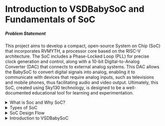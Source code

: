 # Introduction to VSDBabySoC and Fundamentals of SoC

##### Problem Statement
This project aims to develop a compact, open-source System on Chip (SoC) that incorporates RVMYTH, a processor core based on the RISC-V architecture. The SoC includes a Phase-Locked Loop (PLL) for precise clock generation and control, along with a 10-bit Digital-to-Analog Converter (DAC) that connects to external analog systems. This DAC allows the BabySoC to convert digital signals into analog, enabling it to communicate with devices that require analog inputs, such as televisions and mobile phones, thus facilitating audio and video output. Ultimately, this SoC, created using Sky130 technology, is designed to be a well-documented educational tool for learning and experimentation. 

<details>
<summary>What is Soc and Why SoC?</summary>
  
```
* SoC is a single-die chip tha has some different IP cores on it. These IPs could vary from microprocessors (completely digital) to 5G broadband modems (completely analog).
* The design of SoC usually includes a Central Processing Unit (CPU), memory, ports for inputs and outputs, secondary storage devices, and peripheral interfaces such as Timers, etc.
* Depending on the requirement it can also consists of a digitalor analog signal processing system or a floating point unit.
* SoC with equivalent functionality will have increased performance and reduced power consumption as well as a smaller semiconductor die area.
```

##### Advantages of SoCs
1. __Integration:__ Combines multiple functions into a single chip, reducing the need for separate components.
2. __Size and Portability:__ Smaller form factor allows for compact designs in devices like smartphones, tablets, and wearables.
3. __Power Efficiency:__ Optimized for low power consumption, making them suitable for battery-powered devices.
4. __Cost-Effectiveness:__ Reduces manufacturing and assembly costs by minimizing the number of discrete components.
5. __Performance:__ SoCs are designed for efficiency, with specialized architectures that enhance speed and responsiveness.

##### Applications of SoCs
1. __Mobile Devices:__ SoCs are commonly used in smartphones and tablets, integrating the CPU, GPU, memory, and other components onto a single chip for improved performance and power efficiency.
2. __Embedded Systems:__ In consumer electronics, such as smart TVs, smart home devices, and wearables, SoCs enable functionalities such as connectivity, processing, and multimedia processing.
3. __Internet of Things (IoT):__ SoCs are essential in IoT devices, providing the necessary processing power and connectivity for smart sensors, home automation, health monitoring, and industrial applications.
4. __Gaming Consoles:__ High-performance gaming consoles utilize SoCs to integrate graphics processing and gaming logic on a single chip for enhanced gaming experiences.
5. __Medical Devices:__ SoCs are utilized in medical imaging equipment, wearables for health monitoring, and diagnostic tools to provide accurate and efficient processing capabilities.
6. __Artificial Intelligence (AI):__ Certain SoCs are designed with AI acceleration capabilities for edge computing applications, enabling real-time data analysis and machine learning functionalities.

##### Well Known SoCs
1. Qualcomm Snapdragon
2. Apple A-Series
3. MediaTek Helio and Dimensity
4. Samsung Exynos
5. Google Tensor
6. Kirin
7. Rockchip and Allwinner
8. NVIDIA Tegra
9. Texas Instruments OMAP
10. Raspberry Pi SoCs

##### Typical structure of Snapdragon SoC and its Key features

* SoCs integrate a variety of components, including the CPU (central processing unit), GPU (graphics processing unit), modem for cellular connectivity, and various other multimedia and processing functions.

* Some key features and components associated with Snapdragon SoCs:

1. __CPU Architecture:__ Snapdragon SoCs often incorporate Qualcomm's custom CPU cores, such as the Kryo series, alongside standard ARM Cortex cores. The architecture is designed to optimize performance and energy efficiency.
2. __GPU:__ Snapdragon processors include Adreno GPUs for enhanced graphics performance, which is beneficial for gaming, video playback, and other graphically intensive tasks.
3. __Modem:__ Many Snapdragon chips come with integrated modems supporting various connectivity standards, including 4G LTE and 5G. They provide capabilities for high-speed mobile data and voice over LTE (VoLTE).
4. __AI Capabilities:__ Recent Snapdragon SoCs feature dedicated AI processing units (APUs), which enhance performance for AI-related tasks, including image recognition and voice processing.
5. __Camera Support:__ Snapdragon SoCs typically integrate advanced image signal processors (ISPs) that support high-resolution camera sensors, multiple camera setups, and features like HDR and video recording.
6. __Multimedia Features:__ Snapdragon chips support high-definition audio and video codecs, enabling high-quality media playback and recording capabilities.
7. __Power Efficiency:__ Qualcomm designs its SoCs to maximize performance while minimizing power consumption, which is crucial for extending battery life in mobile devices.
8. __Ecosystem:__ Snapdragon SoCs are commonly used across various devices and support a wide range of software, including Android and other operating systems.

<div align="center">
    <![image](https://github.com/user-attachments/assets/ae10e112-4959-4e75-a6fb-ee40b544ebe7)>
</div>


__SoCs__ are a foundational technology driving the advancement of modern electronics, providing a compact, efficient, and powerful solution for a wide variety of applications. They play a crucial role in the ongoing evolution of devices we use daily, impacting everything from consumer gadgets to complex industrial and automotive systems.

</details>

<details>
<summary>Types of SoC</summary>

* SoCs built around a microcontroller
* SoCs built around a microprocessor, often found in cell phones.
* Specialized application-specific integrated circuit SoCs, designed for specific applications.
    Examples: Google’s Tensor Processing Units (TPUs) for machine learning, Bitcoin ASIC miners.
  
</details>

<details>
<summary>SoC Design Flow</summary>

* __System Specifications:__ Defining and creating the specifications of the design. For example in 4 * 4 array multiplier, the specifications are nothing but two 4-bit inputs and the result is 8-bit output.
* __Architecture Design:__ It inculdes deciding the blocks and hierarchy.
* __Basic Logic Design:__ This is basically a schematic design.
* __Logic Verification:__ Veriifcation of functionality. This is done using simulation tools.
* __Physical Design:__ Translation of schematic design into layout
* __Physical Verification:__ DRC will check for any design rule violations for example metal spacing etc
* __Chip Fabrication__
  
![image](https://github.com/user-attachments/assets/413967bd-5e00-4eb6-9481-146ad6a9a7eb)

  
</details>

<details>
<summary>Introduction to VSDBabySoC</summary>

* __VSDBabySOC__ is small yet powerfull RISC-V based SoC. The main purpose of this SoC is to test IP cores. The IP cores used here are __RVMYTH__, __PLL__ and __DAC__.
* __VSDBaby SoC Componets__
  * __RVMYTH :__ It is a simple RISC-V based CPU.
  * __PLL (Phase Locked Loop):__ It is a control system that generates an output signal whose phase is related to the phase of an input signal. PLLs are widely used for synchronization purposes, including clock generation and disribution.
  * __DAC (Digital to Analog Converter):__ It is a system that converts a digital signal into an analog signal. DACs are widely used in modern communication systems enabling the generation of digitally-defined transmission signals.
     
![image](https://github.com/user-attachments/assets/2434c5ce-52c8-47ac-bf72-2427ac9b5079)


  
</details>
